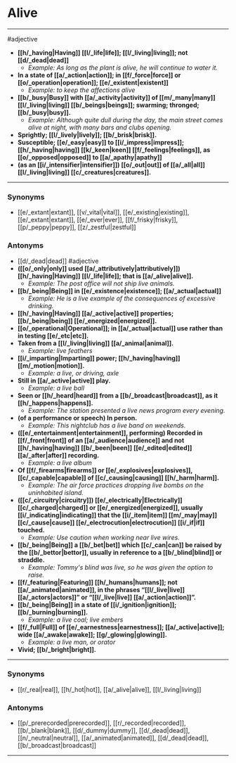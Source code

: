 # Alive
---
#adjective
- **[[h/_having|Having]] [[l/_life|life]]; [[l/_living|living]]; not [[d/_dead|dead]]**
	- _Example: As long as the plant is alive, he will continue to water it._
- **In a state of [[a/_action|action]]; in [[f/_force|force]] or [[o/_operation|operation]]; [[e/_existent|existent]]**
	- _Example: to keep the affections alive_
- **[[b/_busy|Busy]] with [[a/_activity|activity]] of [[m/_many|many]] [[l/_living|living]] [[b/_beings|beings]]; swarming; thronged; [[b/_busy|busy]].**
	- _Example: Although quite dull during the day, the main street comes alive at night, with many bars and clubs opening._
- **Sprightly; [[l/_lively|lively]]; [[b/_brisk|brisk]].**
- **Susceptible; [[e/_easy|easy]] to [[i/_impress|impress]]; [[h/_having|having]] [[k/_keen|keen]] [[f/_feelings|feelings]], as [[o/_opposed|opposed]] to [[a/_apathy|apathy]]**
- **(as an [[i/_intensifier|intensifier]]) [[o/_out|out]] of [[a/_all|all]] [[l/_living|living]] [[c/_creatures|creatures]].**
---
### Synonyms
- [[e/_extant|extant]], [[v/_vital|vital]], [[e/_existing|existing]], [[e/_extant|extant]], [[e/_ever|ever]], [[f/_frisky|frisky]], [[p/_peppy|peppy]], [[z/_zestful|zestful]]
### Antonyms
- [[d/_dead|dead]]
#adjective
- **([[o/_only|only]] used [[a/_attributively|attributively]]) [[h/_having|Having]] [[l/_life|life]]; that is [[a/_alive|alive]].**
	- _Example: The post office will not ship live animals._
- **[[b/_being|Being]] in [[e/_existence|existence]]; [[a/_actual|actual]]**
	- _Example: He is a live example of the consequences of excessive drinking._
- **[[h/_having|Having]] [[a/_active|active]] properties; [[b/_being|being]] [[e/_energized|energized]].**
- **[[o/_operational|Operational]]; in [[a/_actual|actual]] use rather than in testing [[e/_etc|etc]].**
- **Taken from a [[l/_living|living]] [[a/_animal|animal]].**
	- _Example: live feathers_
- **[[i/_imparting|Imparting]] power; [[h/_having|having]] [[m/_motion|motion]].**
	- _Example: a live, or driving, axle_
- **Still in [[a/_active|active]] play.**
	- _Example: a live ball_
- **Seen or [[h/_heard|heard]] from a [[b/_broadcast|broadcast]], as it [[h/_happens|happens]].**
	- _Example: The station presented a live news program every evening._
- **(of a performance or speech) In person.**
	- _Example: This nightclub has a live band on weekends._
- **([[e/_entertainment|entertainment]], performing) Recorded in [[f/_front|front]] of an [[a/_audience|audience]] and not [[h/_having|having]] [[b/_been|been]] [[e/_edited|edited]] [[a/_after|after]] recording.**
	- _Example: a live album_
- **Of [[f/_firearms|firearms]] or [[e/_explosives|explosives]], [[c/_capable|capable]] of [[c/_causing|causing]] [[h/_harm|harm]].**
	- _Example: The air force practices dropping live bombs on the uninhabited island._
- **([[c/_circuitry|circuitry]]) [[e/_electrically|Electrically]] [[c/_charged|charged]] or [[e/_energized|energized]], usually [[i/_indicating|indicating]] that the [[i/_item|item]] [[m/_may|may]] [[c/_cause|cause]] [[e/_electrocution|electrocution]] [[i/_if|if]] touched.**
	- _Example: Use caution when working near live wires._
- **[[b/_being|Being]] a [[b/_bet|bet]] which [[c/_can|can]] be raised by the [[b/_bettor|bettor]], usually in reference to a [[b/_blind|blind]] or straddle.**
	- _Example: Tommy's blind was live, so he was given the option to raise._
- **[[f/_featuring|Featuring]] [[h/_humans|humans]]; not [[a/_animated|animated]], in the phrases “[[l/_live|live]] [[a/_actors|actors]]” or “[[l/_live|live]] [[a/_action|action]]”.**
- **[[b/_being|Being]] in a state of [[i/_ignition|ignition]]; [[b/_burning|burning]].**
	- _Example: a live coal; live embers_
- **[[f/_full|Full]] of [[e/_earnestness|earnestness]]; [[a/_active|active]]; wide [[a/_awake|awake]]; [[g/_glowing|glowing]].**
	- _Example: a live man, or orator_
- **Vivid; [[b/_bright|bright]].**
---
### Synonyms
- [[r/_real|real]], [[h/_hot|hot]], [[a/_alive|alive]], [[l/_living|living]]
### Antonyms
- [[p/_prerecorded|prerecorded]], [[r/_recorded|recorded]], [[b/_blank|blank]], [[d/_dummy|dummy]], [[d/_dead|dead]], [[n/_neutral|neutral]], [[a/_animated|animated]], [[d/_dead|dead]], [[b/_broadcast|broadcast]]
---
